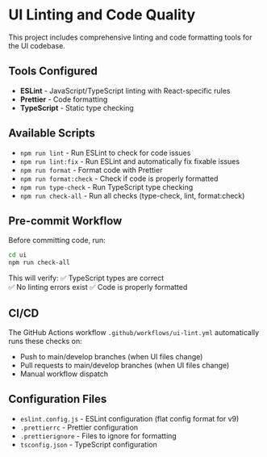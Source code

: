 # UI Linting and Code Quality

This project includes comprehensive linting and code formatting tools for the UI codebase.

## Tools Configured

- **ESLint** - JavaScript/TypeScript linting with React-specific rules
- **Prettier** - Code formatting
- **TypeScript** - Static type checking

## Available Scripts

- `npm run lint` - Run ESLint to check for code issues
- `npm run lint:fix` - Run ESLint and automatically fix fixable issues  
- `npm run format` - Format code with Prettier
- `npm run format:check` - Check if code is properly formatted
- `npm run type-check` - Run TypeScript type checking
- `npm run check-all` - Run all checks (type-check, lint, format:check)

## Pre-commit Workflow

Before committing code, run:
```bash
cd ui
npm run check-all
```

This will verify:
✅ TypeScript types are correct  
✅ No linting errors exist
✅ Code is properly formatted

## CI/CD

The GitHub Actions workflow `.github/workflows/ui-lint.yml` automatically runs these checks on:
- Push to main/develop branches (when UI files change)
- Pull requests to main/develop branches (when UI files change)
- Manual workflow dispatch

## Configuration Files

- `eslint.config.js` - ESLint configuration (flat config format for v9)
- `.prettierrc` - Prettier configuration
- `.prettierignore` - Files to ignore for formatting
- `tsconfig.json` - TypeScript configuration